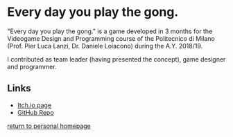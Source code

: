 # Every day you play the gong.

"Every day you play the gong." is a game developed in 3 months for the Videogame Design and Programming course of the Politecnico di Milano (Prof. Pier Luca Lanzi, Dr. Daniele Loiacono) during the A.Y. 2018/19.

I contributed as team leader (having presented the concept), game designer and programmer.

## Links

* [Itch.io page](https://polimi-game-collective.itch.io/everyday-you-play-the-gong)<br/>
* [GitHub Repo](https://github.com/AndreaSoprani/EveryDayYouPlayTheGong)

[return to personal homepage](..)
